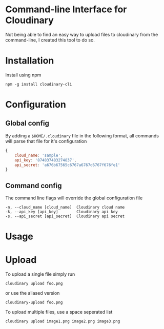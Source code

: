 # Command-line Interface for Cloudinary
Not being able to find an easy way to upload files to cloudinary from the command-line, I created this tool to do so.

# Installation
Install using npm

`npm -g install cloudinary-cli`

# Configuration
## Global config
By adding a `$HOME/.cloudinary` file in the following format, all commands will parse that file for it's configuration

```javascript
{
	cloud_name: 'sample', 
	api_key: '874837483274837', 
	api_secret: 'a676b67565c6767a6767d6767f676fe1'
}
```

## Command config
The command line flags will override the global configuration file

```
-n, --cloud_name [cloud_name]  Cloudinary cloud name
-k, --api_key [api_key]        Cloudinary api key
-s, --api_secret [api_secret]  Cloudinary api secret
```

# Usage
# Upload
To upload a single file simply run

`cloudinary upload foo.png`

or use the aliased version

`cloudinary-upload foo.png`

To upload multiple files, use a space seperated list

`cloudinary upload image1.png image2.png image3.png`